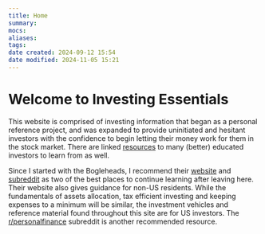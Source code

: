 ```yaml
---
title: Home
summary: 
mocs: 
aliases: 
tags: 
date created: 2024-09-12 15:54
date modified: 2024-11-05 15:21
---
```

# Welcome to Investing Essentials
This website is comprised of investing information that began as a personal reference project, and was expanded to provide uninitiated and hesitant investors with the confidence to begin letting their money work for them in the stock market. There are linked [resources](resources/main.md)<!-- #internal_link --> to many (better) educated investors to learn from as well. 

Since I started with the Bogleheads, I recommend their [website](https://www.bogleheads.org/index.php) and [subreddit](https://www.reddit.com/r/Bogleheads/?rdt=35841) as two of the best places to continue learning after leaving here. Their website also gives guidance for non-US residents. While the fundamentals of assets allocation, tax efficient investing and keeping expenses to a minimum will be similar, the investment vehicles and reference material found throughout this site are for US investors. The [r/personalfinance](https://www.reddit.com/r/personalfinance/wiki/index/) subreddit is another recommended resource.



